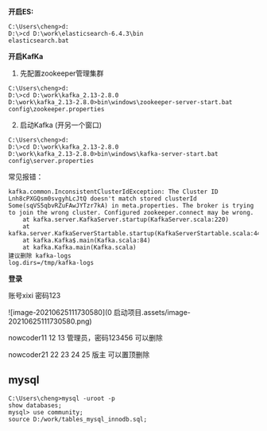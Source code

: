**开启ES:** 

```shell
C:\Users\cheng>d:
D:\>cd D:\work\elasticsearch-6.4.3\bin
elasticsearch.bat
```

**开启KafKa**

1. 先配置zookeeper管理集群

```shell
C:\Users\cheng>d:                                                                                         
D:\>cd D:\work\kafka_2.13-2.8.0                                                                           
D:\work\kafka_2.13-2.8.0>bin\windows\zookeeper-server-start.bat config\zookeeper.properties   
```

2. 启动Kafka (开另一个窗口)

```shell
C:\Users\cheng>d:                                                                                         
D:\>cd D:\work\kafka_2.13-2.8.0                                                                           
D:\work\kafka_2.13-2.8.0>bin\windows\kafka-server-start.bat config\server.properties 
```

常见报错： 

```
kafka.common.InconsistentClusterIdException: The Cluster ID Lnh8cPXGQsm0svgyhLcJtQ doesn't match stored clusterId Some(sqVS5qbvRZuFAwJYTzr7kA) in meta.properties. The broker is trying to join the wrong cluster. Configured zookeeper.connect may be wrong.
	at kafka.server.KafkaServer.startup(KafkaServer.scala:220)
	at kafka.server.KafkaServerStartable.startup(KafkaServerStartable.scala:44)
	at kafka.Kafka$.main(Kafka.scala:84)
	at kafka.Kafka.main(Kafka.scala)
建议删除 kafka-logs
log.dirs=/tmp/kafka-logs
```

**登录**

账号xixi 密码123  

![image-20210625111730580](0 启动项目.assets/image-20210625111730580.png)

nowcoder11 12 13 管理员，密码123456 可以删除

nowcoder21 22 23 24 25 版主 可以置顶删除

 

## mysql 

```shell
C:\Users\cheng>mysql -uroot -p
show databases;
mysql> use community;
source D:/work/tables_mysql_innodb.sql;
```


